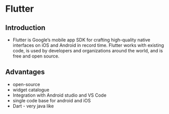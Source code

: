 # Flutter
## Introduction
- Flutter is Google’s mobile app SDK for crafting high-quality native interfaces on iOS and Android in record time. Flutter works with existing code, is used by developers and organizations around the world, and is free and open source. 
## Advantages
- open-source
- widget catalogue
- Integration with Android studio and VS Code
- single code base for android and iOS
- Dart - very java like
